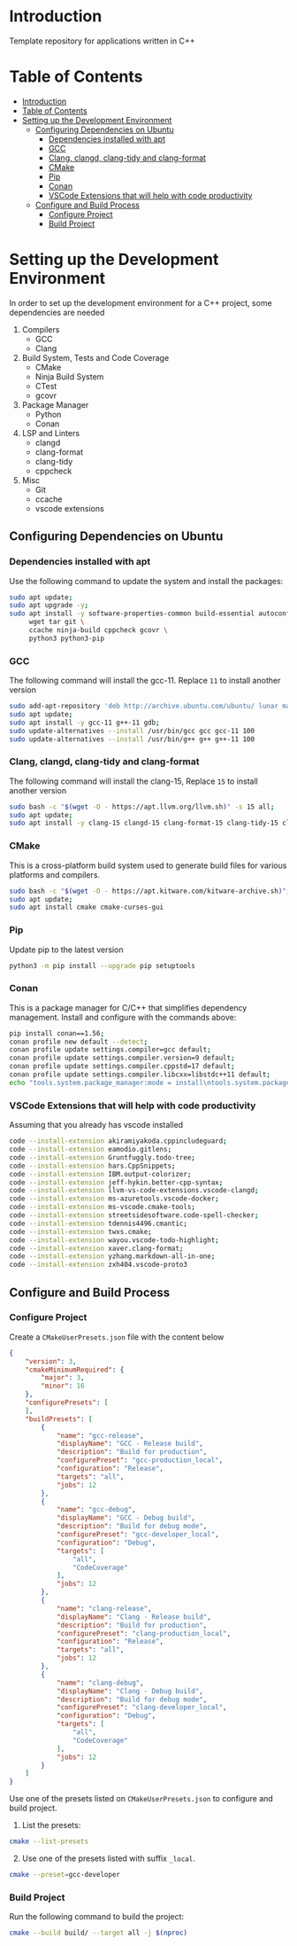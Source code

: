 # Introduction 

Template repository for applications written in C++

# Table of Contents

- [Introduction](#introduction)
- [Table of Contents](#table-of-contents)
- [Setting up the Development Environment](#setting-up-the-development-environment)
  - [Configuring Dependencies on Ubuntu](#configuring-dependencies-on-ubuntu)
    - [Dependencies installed with apt](#dependencies-installed-with-apt)
    - [GCC](#gcc)
    - [Clang, clangd, clang-tidy and clang-format](#clang-clangd-clang-tidy-and-clang-format)
    - [CMake](#cmake)
    - [Pip](#pip)
    - [Conan](#conan)
    - [VSCode Extensions that will help with code productivity](#vscode-extensions-that-will-help-with-code-productivity)
  - [Configure and Build Process](#configure-and-build-process)
    - [Configure Project](#configure-project)
    - [Build Project](#build-project)

# Setting up the Development Environment

In order to set up the development environment for a C++ project, some dependencies are needed

1. Compilers
   * GCC
   * Clang
2. Build System, Tests and Code Coverage
   * CMake
   * Ninja Build System
   * CTest
   * gcovr
3. Package Manager
   * Python
   * Conan
4. LSP and Linters
   * clangd
   * clang-format
   * clang-tidy
   * cppcheck
5. Misc
   * Git
   * ccache
   * vscode extensions

## Configuring Dependencies on Ubuntu

### Dependencies installed with apt

Use the following command to update the system and install the packages:

```bash
sudo apt update;
sudo apt upgrade -y;
sudo apt install -y software-properties-common build-essential autoconf libtool pkg-config \
     wget tar git \
     ccache ninja-build cppcheck gcovr \
     python3 python3-pip
```

### GCC

The following command will install the gcc-11. Replace `11` to install another version

```bash
sudo add-apt-repository 'deb http://archive.ubuntu.com/ubuntu/ lunar main restricted universe multiverse';
sudo apt update;
sudo apt install -y gcc-11 g++-11 gdb;
sudo update-alternatives --install /usr/bin/gcc gcc gcc-11 100
sudo update-alternatives --install /usr/bin/g++ g++ g++-11 100
```

### Clang, clangd, clang-tidy and clang-format

The following command will install the clang-15, Replace `15` to install another version

```bash
sudo bash -c "$(wget -O - https://apt.llvm.org/llvm.sh)" -s 15 all;
sudo apt update;
sudo apt install -y clang-15 clangd-15 clang-format-15 clang-tidy-15 clang-tools-15
```

### CMake

This is a cross-platform build system used to generate build files for various platforms and compilers.

```bash
sudo bash -c "$(wget -O - https://apt.kitware.com/kitware-archive.sh)";
sudo apt update;
sudo apt install cmake cmake-curses-gui
```

### Pip

Update pip to the latest version

```bash
python3 -m pip install --upgrade pip setuptools
```

### Conan

This is a package manager for C/C++ that simplifies dependency management.
Install and configure with the commands above:

```bash
pip install conan==1.56;
conan profile new default --detect;
conan profile update settings.compiler=gcc default;
conan profile update settings.compiler.version=9 default;
conan profile update settings.compiler.cppstd=17 default;
conan profile update settings.compiler.libcxx=libstdc++11 default;
echo "tools.system.package_manager:mode = install\ntools.system.package_manager:sudo = True" >> ~/.conan/global.conf
```

### VSCode Extensions that will help with code productivity

Assuming that you already has vscode installed

```bash
code --install-extension akiramiyakoda.cppincludeguard;
code --install-extension eamodio.gitlens;
code --install-extension Gruntfuggly.todo-tree;
code --install-extension hars.CppSnippets;
code --install-extension IBM.output-colorizer;
code --install-extension jeff-hykin.better-cpp-syntax;
code --install-extension llvm-vs-code-extensions.vscode-clangd;
code --install-extension ms-azuretools.vscode-docker;
code --install-extension ms-vscode.cmake-tools;
code --install-extension streetsidesoftware.code-spell-checker;
code --install-extension tdennis4496.cmantic;
code --install-extension twxs.cmake;
code --install-extension wayou.vscode-todo-highlight;
code --install-extension xaver.clang-format;
code --install-extension yzhang.markdown-all-in-one;
code --install-extension zxh404.vscode-proto3
```

## Configure and Build Process

### Configure Project

Create a `CMakeUserPresets.json` file with the content below

```json
{
    "version": 3,
    "cmakeMinimumRequired": {
        "major": 3,
        "minor": 16
    },
    "configurePresets": [
    ],
    "buildPresets": [
        {
            "name": "gcc-release",
            "displayName": "GCC - Release build",
            "description": "Build for production",
            "configurePreset": "gcc-production_local",
            "configuration": "Release",
            "targets": "all",
            "jobs": 12
        },
        {
            "name": "gcc-debug",
            "displayName": "GCC - Debug build",
            "description": "Build for debug mode",
            "configurePreset": "gcc-developer_local",
            "configuration": "Debug",
            "targets": [
                "all",
                "CodeCoverage"
            ],
            "jobs": 12
        },
        {
            "name": "clang-release",
            "displayName": "Clang - Release build",
            "description": "Build for production",
            "configurePreset": "clang-production_local",
            "configuration": "Release",
            "targets": "all",
            "jobs": 12
        },
        {
            "name": "clang-debug",
            "displayName": "Clang - Debug build",
            "description": "Build for debug mode",
            "configurePreset": "clang-developer_local",
            "configuration": "Debug",
            "targets": [
                "all",
                "CodeCoverage"
            ],
            "jobs": 12
        }
    ]
}
```

Use one of the presets listed on `CMakeUserPresets.json` to configure and build project.

1. List the presets:

```bash
cmake --list-presets
```

2. Use one of the presets listed with suffix `_local`.

```bash
cmake --preset=gcc-developer
```

### Build Project

Run the following command to build the project:

```bash
cmake --build build/ --target all -j $(nproc)
```